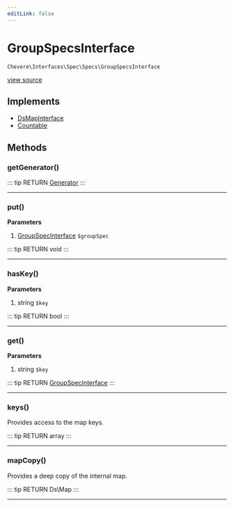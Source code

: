 ```yaml
---
editLink: false
---
```


# GroupSpecsInterface

`Chevere\Interfaces\Spec\Specs\GroupSpecsInterface`

[view source](https://github.com/chevere/chevere/blob/master/interfaces/Spec/Specs/GroupSpecsInterface.php)

## Implements

- [DsMapInterface](../../DataStructures/DsMapInterface.md)
- [Countable](https://www.php.net/manual/class.countable)

## Methods

### getGenerator()

::: tip RETURN
[Generator](https://www.php.net/manual/class.generator)
:::

---

### put()

**Parameters**

1. [GroupSpecInterface](./GroupSpecInterface.md) `$groupSpec`

::: tip RETURN
void
:::

---

### hasKey()

**Parameters**

1. string `$key`

::: tip RETURN
bool
:::

---

### get()

**Parameters**

1. string `$key`

::: tip RETURN
[GroupSpecInterface](./GroupSpecInterface.md)
:::

---

### keys()

Provides access to the map keys.

::: tip RETURN
array
:::

---

### mapCopy()

Provides a deep copy of the internal map.

::: tip RETURN
Ds\Map
:::

---

